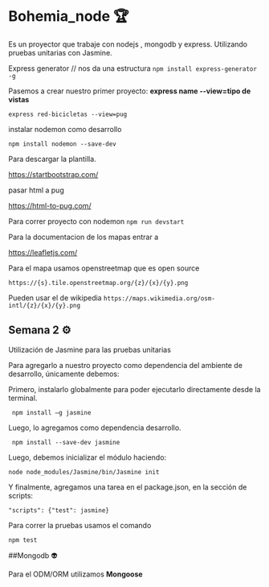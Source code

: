 # Bohemia_node 🏆

Es un proyector que trabaje con nodejs , mongodb y express.
Utilizando pruebas unitarias con Jasmine.

Express generator // nos da una estructura
`npm install express-generator -g`

Pasemos a crear nuestro primer proyecto:
 **express name --view=tipo de vistas**
 
`express red-bicicletas --view=pug`

instalar nodemon como desarrollo

`npm install nodemon --save-dev`

Para descargar la plantilla.

https://startbootstrap.com/

pasar html a pug

https://html-to-pug.com/

Para correr proyecto con nodemon
`npm run devstart`

Para la documentacion de los mapas entrar a

https://leafletjs.com/

Para el mapa usamos openstreetmap  que es open source 

`https://{s}.tile.openstreetmap.org/{z}/{x}/{y}.png`

Pueden usar el de wikipedia
`https://maps.wikimedia.org/osm-intl/{z}/{x}/{y}.png`

## Semana 2 ⚙

Utilización de Jasmine para las pruebas unitarias

Para agregarlo a nuestro proyecto como dependencia del ambiente de desarrollo, únicamente debemos:

Primero, instalarlo globalmente para poder ejecutarlo directamente desde la terminal.

` npm install –g jasmine`

Luego, lo agregamos como dependencia desarrollo.

` npm install --save-dev jasmine`

Luego, debemos inicializar el módulo haciendo:

` node node_modules/Jasmine/bin/Jasmine init `

Y finalmente, agregamos una tarea en el package.json, en la sección de scripts:

`"scripts": {"test": jasmine}`

Para correr la pruebas usamos el comando 

`npm test`

##Mongodb 👽

Para el ODM/ORM utilizamos **Mongoose**